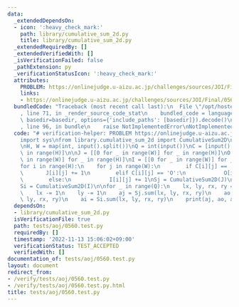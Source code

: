 ```yaml
---
data:
  _extendedDependsOn:
  - icon: ':heavy_check_mark:'
    path: library/cumulative_sum_2d.py
    title: library/cumulative_sum_2d.py
  _extendedRequiredBy: []
  _extendedVerifiedWith: []
  _isVerificationFailed: false
  _pathExtension: py
  _verificationStatusIcon: ':heavy_check_mark:'
  attributes:
    PROBLEM: https://onlinejudge.u-aizu.ac.jp/challenges/sources/JOI/Final/0560
    links:
    - https://onlinejudge.u-aizu.ac.jp/challenges/sources/JOI/Final/0560
  bundledCode: "Traceback (most recent call last):\n  File \"/opt/hostedtoolcache/PyPy/3.7.13/x64/site-packages/onlinejudge_verify/documentation/build.py\"\
    , line 71, in _render_source_code_stat\n    bundled_code = language.bundle(stat.path,\
    \ basedir=basedir, options={'include_paths': [basedir]}).decode()\n  File \"/opt/hostedtoolcache/PyPy/3.7.13/x64/site-packages/onlinejudge_verify/languages/python.py\"\
    , line 96, in bundle\n    raise NotImplementedError\nNotImplementedError\n"
  code: "# verification-helper: PROBLEM https://onlinejudge.u-aizu.ac.jp/challenges/sources/JOI/Final/0560\n\
    import sys\nfrom library.cumulative_sum_2d import CumulativeSum2D\n\ninput = sys.stdin.readline\n\
    \nH, W = map(int, input().split())\nQ = int(input())\nC = [input()[:-1] for _\
    \ in range(H)]\n\nJ = [[0 for _ in range(W)] for _ in range(H)]\nO = [[0 for _\
    \ in range(W)] for _ in range(H)]\nI = [[0 for _ in range(W)] for _ in range(H)]\n\
    for i in range(H):\n    for j in range(W):\n        if C[i][j] == 'J':\n     \
    \       J[i][j] += 1\n        elif C[i][j] == 'O':\n            O[i][j] += 1\n\
    \        else:\n            I[i][j] += 1\nSj = CumulativeSum2D(J)\nSo = CumulativeSum2D(O)\n\
    Si = CumulativeSum2D(I)\n\nfor _ in range(Q):\n    lx, ly, rx, ry = map(int, input().split())\n\
    \    lx -= 1\n    ly -= 1\n    aj = Sj.sum(lx, ly, rx, ry)\n    ao = So.sum(lx,\
    \ ly, rx, ry)\n    ai = Si.sum(lx, ly, rx, ry)\n    print(aj, ao, ai)\n"
  dependsOn:
  - library/cumulative_sum_2d.py
  isVerificationFile: true
  path: tests/aoj/0560.test.py
  requiredBy: []
  timestamp: '2022-11-13 15:06:02+09:00'
  verificationStatus: TEST_ACCEPTED
  verifiedWith: []
documentation_of: tests/aoj/0560.test.py
layout: document
redirect_from:
- /verify/tests/aoj/0560.test.py
- /verify/tests/aoj/0560.test.py.html
title: tests/aoj/0560.test.py
---
```


